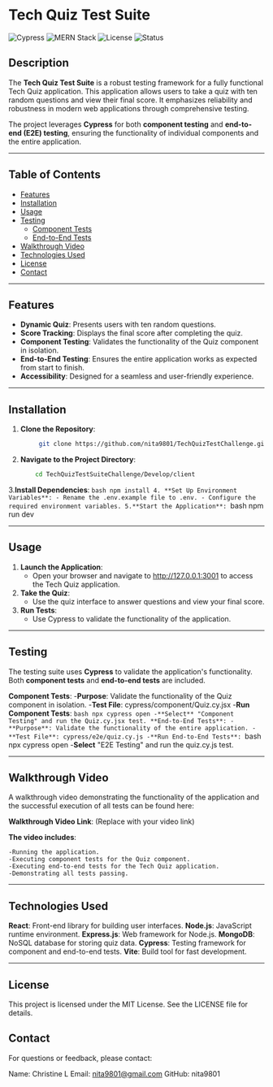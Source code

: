 # Tech Quiz Test Suite
![Cypress](https://img.shields.io/badge/Cypress-Testing-brightgreen.svg)
![MERN Stack](https://img.shields.io/badge/MERN-Stack-blue.svg)
![License](https://img.shields.io/badge/License-MIT-green.svg)
![Status](https://img.shields.io/badge/Status-In%20Development-yellow.svg)

## Description

The **Tech Quiz Test Suite** is a robust testing framework for a fully functional Tech Quiz application. This application allows users to take a quiz with ten random questions and view their final score. It emphasizes reliability and robustness in modern web applications through comprehensive testing.

The project leverages **Cypress** for both **component testing** and **end-to-end (E2E) testing**, ensuring the functionality of individual components and the entire application.

---

## Table of Contents

- [Features](#features)
- [Installation](#installation)
- [Usage](#usage)
- [Testing](#testing)
  - [Component Tests](#component-tests)
  - [End-to-End Tests](#end-to-end-tests)
- [Walkthrough Video](#walkthrough-video)
- [Technologies Used](#technologies-used)
- [License](#license)
- [Contact](#contact)

---

## Features

- **Dynamic Quiz**: Presents users with ten random questions.
- **Score Tracking**: Displays the final score after completing the quiz.
- **Component Testing**: Validates the functionality of the Quiz component in isolation.
- **End-to-End Testing**: Ensures the entire application works as expected from start to finish.
- **Accessibility**: Designed for a seamless and user-friendly experience.

---

## Installation

1. **Clone the Repository**:
   ```bash
        git clone https://github.com/nita9801/TechQuizTestChallenge.git
2. **Navigate to the Project Directory**:
    ```bash
        cd TechQuizTestSuiteChallenge/Develop/client

3.**Install Dependencies**:
    ```bash
    npm install
4. **Set Up Environment Variables**:
    - Rename the .env.example file to .env.
    - Configure the required environment variables.
5.**Start the Application**:
    ```bash
    npm run dev

---    
## Usage

1. **Launch the Application**:
    - Open your browser and navigate to http://127.0.0.1:3001 to access the Tech Quiz application.
2. **Take the Quiz**:
    - Use the quiz interface to answer questions and view your final score.
3. **Run Tests**:
    - Use Cypress to validate the functionality of the application.

---
## Testing

The testing suite uses **Cypress** to validate the application's functionality. Both **component tests** and **end-to-end tests** are included.

**Component Tests**:
    -**Purpose**: Validate the functionality of the Quiz component in isolation.
    -**Test File**: cypress/component/Quiz.cy.jsx
    -**Run Component Tests**:
    ```bash
        npx cypress open
    -**Select** "Component Testing" and run the Quiz.cy.jsx test.
**End-to-End Tests**:
    -**Purpose**: Validate the functionality of the entire application.
    -**Test File**: cypress/e2e/quiz.cy.js
    -**Run End-to-End Tests**:
    ```bash
        npx cypress open
    -**Select** "E2E Testing" and run the quiz.cy.js test.

---

## Walkthrough Video
A walkthrough video demonstrating the functionality of the application and the successful execution of all tests can be found here:

**Walkthrough Video Link**:
     (Replace with your video link)

**The video includes**:

    -Running the application.
    -Executing component tests for the Quiz component.
    -Executing end-to-end tests for the Tech Quiz application.
    -Demonstrating all tests passing.

---
## Technologies Used

**React**: Front-end library for building user interfaces.
**Node.js**: JavaScript runtime environment.
**Express.js**: Web framework for Node.js.
**MongoDB**: NoSQL database for storing quiz data.
**Cypress**: Testing framework for component and end-to-end tests.
**Vite**: Build tool for fast development.

---
## License
This project is licensed under the MIT License. See the LICENSE file for details.

## Contact
For questions or feedback, please contact:

Name: Christine L
Email: nita9801@gmail.com
GitHub: nita9801
   
